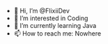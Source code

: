 - 👋 Hi, I’m @FlixiiDev
- 👀 I’m interested in Coding
- 🌱 I’m currently learning Java
- 📫 How to reach me: Nowhere

<!---
FlixiiDev/FlixiiDev is a ✨ special ✨ repository because its `README.md` (this file) appears on your GitHub profile.
You can click the Preview link to take a look at your changes.
--->
